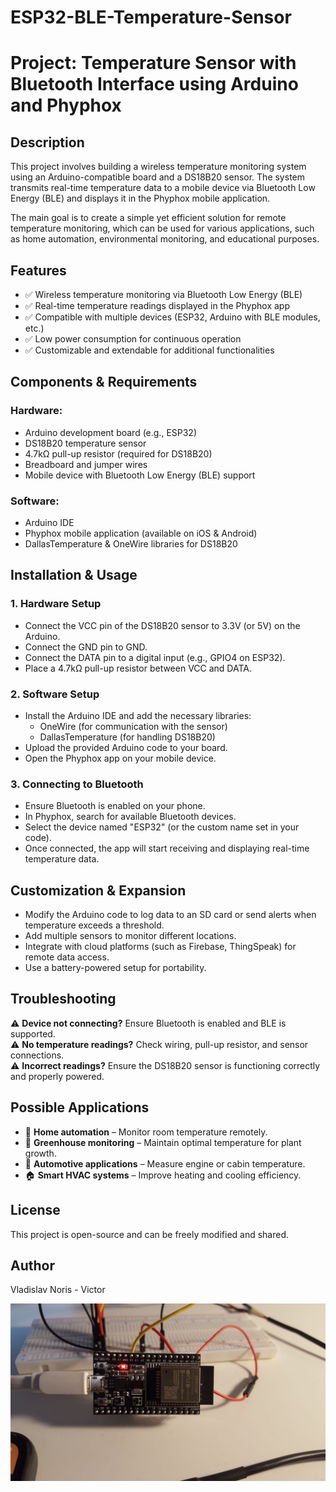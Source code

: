 # ESP32-BLE-Temperature-Sensor

# Project: Temperature Sensor with Bluetooth Interface using Arduino and Phyphox

## Description
This project involves building a wireless temperature monitoring system using an Arduino-compatible board and a DS18B20 sensor. The system transmits real-time temperature data to a mobile device via Bluetooth Low Energy (BLE) and displays it in the Phyphox mobile application.

The main goal is to create a simple yet efficient solution for remote temperature monitoring, which can be used for various applications, such as home automation, environmental monitoring, and educational purposes.

## Features
- ✅ Wireless temperature monitoring via Bluetooth Low Energy (BLE)
- ✅ Real-time temperature readings displayed in the Phyphox app
- ✅ Compatible with multiple devices (ESP32, Arduino with BLE modules, etc.)
- ✅ Low power consumption for continuous operation
- ✅ Customizable and extendable for additional functionalities

## Components & Requirements

### Hardware:
- Arduino development board (e.g., ESP32)
- DS18B20 temperature sensor
- 4.7kΩ pull-up resistor (required for DS18B20)
- Breadboard and jumper wires
- Mobile device with Bluetooth Low Energy (BLE) support

### Software:
- Arduino IDE
- Phyphox mobile application (available on iOS & Android)
- DallasTemperature & OneWire libraries for DS18B20

## Installation & Usage

### 1. Hardware Setup
- Connect the VCC pin of the DS18B20 sensor to 3.3V (or 5V) on the Arduino.
- Connect the GND pin to GND.
- Connect the DATA pin to a digital input (e.g., GPIO4 on ESP32).
- Place a 4.7kΩ pull-up resistor between VCC and DATA.

### 2. Software Setup
- Install the Arduino IDE and add the necessary libraries:
  - OneWire (for communication with the sensor)
  - DallasTemperature (for handling DS18B20)
- Upload the provided Arduino code to your board.
- Open the Phyphox app on your mobile device.

### 3. Connecting to Bluetooth
- Ensure Bluetooth is enabled on your phone.
- In Phyphox, search for available Bluetooth devices.
- Select the device named "ESP32" (or the custom name set in your code).
- Once connected, the app will start receiving and displaying real-time temperature data.

## Customization & Expansion
- Modify the Arduino code to log data to an SD card or send alerts when temperature exceeds a threshold.
- Add multiple sensors to monitor different locations.
- Integrate with cloud platforms (such as Firebase, ThingSpeak) for remote data access.
- Use a battery-powered setup for portability.

## Troubleshooting
⚠️ **Device not connecting?** Ensure Bluetooth is enabled and BLE is supported.  
⚠️ **No temperature readings?** Check wiring, pull-up resistor, and sensor connections.  
⚠️ **Incorrect readings?** Ensure the DS18B20 sensor is functioning correctly and properly powered.

## Possible Applications
- 📡 **Home automation** – Monitor room temperature remotely.
- 🌱 **Greenhouse monitoring** – Maintain optimal temperature for plant growth.
- 🚗 **Automotive applications** – Measure engine or cabin temperature.
- 🏠 **Smart HVAC systems** – Improve heating and cooling efficiency.

## License
This project is open-source and can be freely modified and shared.

## Author
Vladislav Noris - Victor

![Temperature Sensor](images/03c094e6-0f6c-4473-b9a1-94161aaf35f0.jpg)

